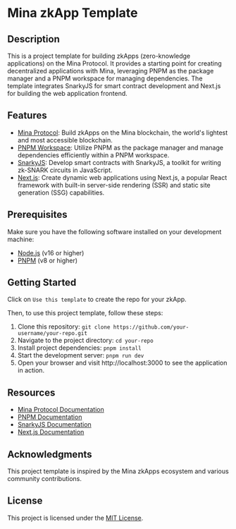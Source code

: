 # Mina zkApp Template

## Description

This is a project template for building zkApps (zero-knowledge applications) on the Mina Protocol. It provides a starting point for creating decentralized applications with Mina, 
leveraging PNPM as the package manager and a PNPM workspace for managing dependencies. The template integrates SnarkyJS for smart contract development and Next.js for building the web application frontend.

## Features
- [Mina Protocol](https://minaprotocol.com/): Build zkApps on the Mina blockchain, the world's lightest and most accessible blockchain.
- [PNPM Workspace](https://pnpm.io/workspaces): Utilize PNPM as the package manager and manage dependencies efficiently within a PNPM workspace.
- [SnarkyJS](https://www.npmjs.com/package/snarkyjs): Develop smart contracts with SnarkyJS, a toolkit for writing zk-SNARK circuits in JavaScript.
- [Next.js](https://nextjs.org/): Create dynamic web applications using Next.js, a popular React framework with built-in server-side rendering (SSR) and static site generation (SSG) capabilities.

## Prerequisites

Make sure you have the following software installed on your development machine:

* [Node.js](https://nodejs.org/) (v16 or higher)
* [PNPM](https://www.npmjs.com/package/pnpm) (v8 or higher)

## Getting Started

Click on `Use this template` to create the repo for your zkApp.

Then, to use this project template, follow these steps:

1. Clone this repository: `git clone https://github.com/your-username/your-repo.git`
2. Navigate to the project directory: `cd your-repo`
3. Install project dependencies: `pnpm install`
4. Start the development server: `pnpm run dev`
5. Open your browser and visit http://localhost:3000 to see the application in action.

## Resources

* [Mina Protocol Documentation](https://docs.minaprotocol.com/)
* [PNPM Documentation](https://pnpm.io/motivation)
* [SnarkyJS Documentation](https://docs.minaprotocol.com/zkapps/snarkyjs-reference)
* [Next.js Documentation](https://nextjs.org/docs)

## Acknowledgments

This project template is inspired by the Mina zkApps ecosystem and various community contributions.

## License

This project is licensed under the [MIT License](LICENSE).
